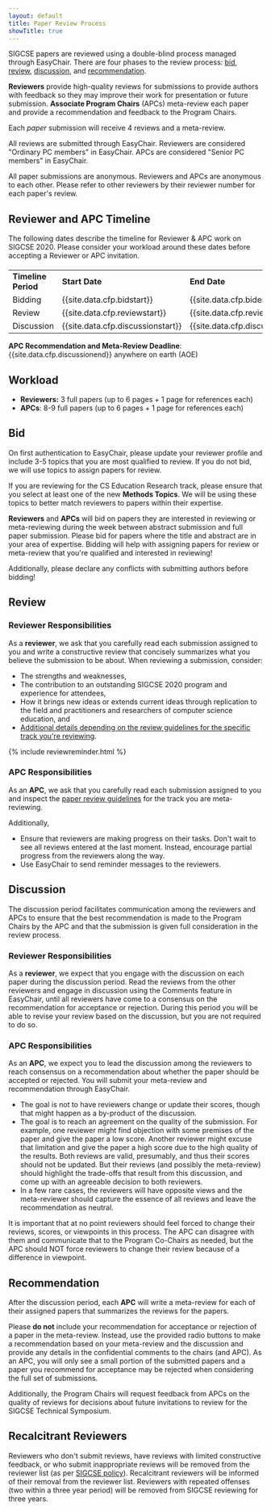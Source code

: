 ```yaml
---
layout: default
title: Paper Review Process
showTitle: true
---
```


SIGCSE papers are reviewed using a double-blind process managed through EasyChair. There are four phases to the review process: [bid](#bid), [review](#review), [discussion](#discussion), and [recommendation](#recommendation).

**Reviewers** provide high-quality reviews for submissions to provide authors with feedback so they may improve their work for presentation or future submission.  **Associate Program Chairs** (APCs) meta-review each paper and provide a recommendation and feedback to the Program Chairs.

Each *paper* submission will receive 4 reviews and a meta-review.  

All reviews are submitted through EasyChair.  Reviewers are considered "Ordinary PC members" in EasyChair.  APCs are considered "Senior PC members" in EasyChair.

All paper submissions are anonymous. Reviewers and APCs are anonymous to each other.  Please refer to other reviewers by their reviewer number for each paper's review.

## Reviewer and APC Timeline

The following dates describe the timeline for Reviewer & APC work on SIGCSE 2020.  Please consider your workload around these dates before accepting a Reviewer or APC invitation.

<div class="table-responsive" style="margin-top: 20px;">
  <table class="table">
      <tbody>
		<tr>
			<td><strong>Timeline Period</strong></td>
			<td><strong>Start Date</strong></td>
			<td><strong>End Date</strong></td>
		</tr>
		<tr>
			<td>Bidding</td>
			<td>{{site.data.cfp.bidstart}}</td>
			<td>{{site.data.cfp.bidend}}</td>
		</tr>
		<tr>
			<td>Review</td>
			<td>{{site.data.cfp.reviewstart}}</td>
			<td>{{site.data.cfp.reviewend}}</td>
		</tr>
		<tr>
			<td>Discussion</td>
			<td>{{site.data.cfp.discussionstart}}</td>
			<td>{{site.data.cfp.discussionend}}</td>
		</tr>
		</tbody>
	</table>
</div>

**APC Recommendation and Meta-Review Deadline**: {{site.data.cfp.discussionend}} anywhere on earth (AOE)

## Workload

 * **Reviewers:** 3 full papers (up to 6 pages + 1 page for references each)
 * **APCs**: 8-9 full papers (up to 6 pages + 1 page for references each)

## Bid

On first authentication to EasyChair, please update your reviewer profile and include 3-5 topics that you are most qualified to review.  If you do not bid, we will use topics to assign papers for review.  

If you are reviewing for the CS Education Research track, please ensure that you select at least one of the new **Methods Topics**. We will be using these topics to better match reviewers to papers within their expertise.

**Reviewers** and **APCs** will bid on papers they are interested in reviewing or meta-reviewing during the week between abstract submission and full paper submission.  Please bid for papers where the title and abstract are in your area of expertise.  Bidding will help with assigning papers for review or meta-review that you're qualified and interested in reviewing!

Additionally, please declare any conflicts with submitting authors before bidding!

## Review

### Reviewer Responsibilities

As a **reviewer**, we ask that you carefully read each submission assigned to you and write a constructive review that concisely summarizes what you believe the submission to be about.  When reviewing a submission, consider:

* The strengths and weaknesses, 
* The contribution to an outstanding SIGCSE 2020 program and experience for attendees,
* How it brings new ideas or extends current ideas through replication to the field and practitioners and researchers of computer science education, and
* [Additional details depending on the review guidelines for the specific track you're reviewing](paper-review-guidelines.html).

{% include reviewreminder.html %}

### APC Responsibilities

As an **APC**, we ask that you carefully read each submission assigned to you and inspect the [paper review guidelines](paper-review-guidelines.html) for the track you are meta-reviewing.  

Additionally,

* Ensure that reviewers are making progress on their tasks. Don't wait to see all reviews entered at the last moment. Instead, encourage partial progress from the reviewers along the way.
* Use EasyChair to send reminder messages to the reviewers.

## Discussion

The discussion period facilitates communication among the reviewers and APCs  to ensure that the best recommendation is made to the Program Chairs by the APC and that the submission is given full consideration in the review process.

### Reviewer Responsibilities

As a **reviewer**, we expect that you engage with the discussion on each paper during the discussion period.  Read the reviews from the other reviewers and engage in discussion using the Comments feature in EasyChair, until all reviewers have come to a consensus on the recommendation for acceptance or rejection. During this period you will be able to revise your review based on the discussion, but you are not required to do so.

### APC Responsibilities

As an **APC**, we expect you to lead the discussion among the reviewers to reach consensus on a recommendation about whether the paper should be accepted or rejected.  You will submit your meta-review and recommendation through EasyChair.

* The goal is not to have reviewers change or update their scores, though that might happen as a by-product of the discussion.
* The goal is to reach an agreement on the quality of the submission. For example, one reviewer might find objection with some premises of the paper and give the paper a low score. Another reviewer might excuse that limitation and give the paper a high score due to the high quality of the results. Both reviews are valid, presumably, and thus their scores should not be updated. But their reviews (and possibly the meta-review) should highlight the trade-offs that result from this discussion, and come up with an agreeable decision to both reviewers.
* In a few rare cases, the reviewers will have opposite views and the meta-reviewer should capture the essence of all reviews and leave the recommendation as neutral.

It is important that at no point reviewers should feel forced to change their reviews, scores, or viewpoints in this process. The APC can disagree with them and communicate that to the Program Co-Chairs as needed, but the APC should NOT force reviewers to change their review because of a difference in viewpoint.

## Recommendation

After the discussion period, each **APC** will write a meta-review for each of their assigned papers that summarizes the reviews for the papers. 

Please **do not** include your recommendation for acceptance or rejection of a paper in the meta-review.  Instead, use the provided radio buttons to make a recommendation based on your meta-review and the discussion and provide any details in the confidential comments to the chairs (and APC).  As an APC, you will only see a small portion of the submitted papers and a paper you recommend for acceptance may be rejected when considering the full set of submissions.

Additionally, the Program Chairs will request feedback from APCs on the quality of reviews for decisions about future invitations to review for the SIGCSE Technical Symposium.

## Recalcitrant Reviewers
Reviewers who don't submit reviews, have reviews with limited constructive feedback, or who submit inappropriate reviews will be removed from the reviewer list (as per [SIGCSE policy](https://sigcse.org/sigcse/policies/pcr)). Recalcitrant reviewers will be informed of their removal from the reviewer list.  Reviewers with repeated offenses (two within a three year period) will be removed from SIGCSE reviewing for three years.